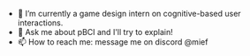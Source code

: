 - 🔭 I’m currently a game design intern on cognitive-based user interactions.
- 💬 Ask me about pBCI and I'll try to explain!
- 📫 How to reach me: message me on discord @mief
<!--
**CodeMief/CodeMief** is a ✨ _special_ ✨ repository because its `README.md` (this file) appears on your GitHub profile.

Here are some ideas to get you started:
![BongoCatGIF](https://github.com/CodeMief/CodeMief/assets/77345324/726b71d8-70aa-40b9-99dc-3558fd657334)

- 🔭 I’m currently working on ...
- 🌱 I’m currently learning ...
- 👯 I’m looking to collaborate on ...
- 🤔 I’m looking for help with ...
- 💬 Ask me about ...
- 📫 How to reach me: ...
- 😄 Pronouns: ...
- ⚡ Fun fact: ...
-->
